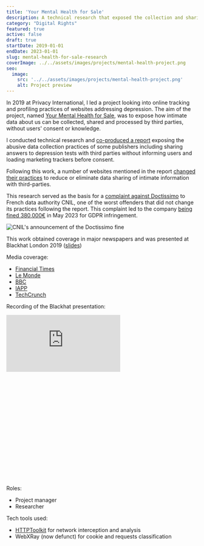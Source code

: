 ```yaml
---
title: 'Your Mental Health for Sale'
description: A technical research that exposed the collection and sharing of sensitive health data, has obtained coverage in major newspapers, creating impact in the form of regulatory action and changes in company practices.
category: "Digital Rights"
featured: true
active: false
draft: true
startDate: 2019-01-01
endDate: 2023-01-01
slug: mental-health-for-sale-research
coverImage: ../../assets/images/projects/mental-health-project.png
seo:
  image:
    src: '../../assets/images/projects/mental-health-project.png'
    alt: Project preview
---
```


In 2019 at Privacy International, I led a project looking into online tracking and profiling practices of websites addressing depression. The aim of the project, named [Your Mental Health for Sale](https://privacyinternational.org/campaigns/your-mental-health-sale), was to expose how intimate data about us can be collected, shared and processed by third parties, without users' consent or knowledge.

I conducted technical research and [co-produced a report](https://privacyinternational.org/node/3193) exposing the abusive data collection practices of some publishers including sharing answers to depression tests with third parties without informing users and loading marketing trackers before consent.

Following this work, a number of websites mentioned in the report [changed their practices](https://privacyinternational.org/report/3351/mental-health-websites-dont-have-sell-your-data-most-still-do) to reduce or eliminate data sharing of intimate information with third-parties.

This research served as the basis for a [complaint against Doctissimo](https://privacyinternational.org/legal-action/complaint-against-doctissimo) to French data authority CNIL, one of the worst offenders that did not change its practices following the report. This complaint led to the company [being fined 380,000€](https://www.cnil.fr/en/health-data-and-use-cookies-doctissimo-fined-eu380000) in May 2023 for GDPR infringement.

![CNIL's announcement of the Doctissimo fine](@/assets/images/projects/mental-health-cnil-screenshot.png)

This work obtained coverage in major newspapers and was presented at Blackhat London 2019 ([slides](https://i.blackhat.com/eu-19/Wednesday/eu-19-Bendinelli-Is-Your-Mental-Health-For-Sale.pdf))

Media coverage:
- [Financial Times](https://www.ft.com/content/0fbf4d8e-022b-11ea-be59-e49b2a136b8d)
- [Le Monde](https://www.lemonde.fr/economie/article/2019/09/04/donnees-personnelles-les-mauvaises-pratiques-des-sites-de-sante_5506226_3234.html)
- [BBC](https://www.bbc.co.uk/news/technology-49578500)
- [IAPP](https://iapp.org/resources/article/your-mental-health-for-sale-privacy-international-report/)
- [TechCrunch](https://techcrunch.com/2019/09/04/mental-health-websites-in-europe-found-sharing-user-data-for-ads/)

Recording of the Blackhat presentation:

<div class="relative w-full" style="padding-bottom: 56.25%;">
  <iframe 
    title="Is Your Mental Health for Sale?" 
    class="absolute top-0 left-0 w-full h-full"
    src="https://media.privacyinternational.org/videos/embed/22b01a52-e9bb-4de1-8bc5-14203a4621e3" 
    frameborder="0" 
    allowfullscreen="" 
    sandbox="allow-same-origin allow-scripts allow-popups allow-forms">
  </iframe>
</div>

Roles: 
- Project manager
- Researcher

Tech tools used: 
- [HTTPToolkit](https://httptoolkit.com/) for network interception and analysis
- WebXRay (now defunct) for cookie and requests classification     